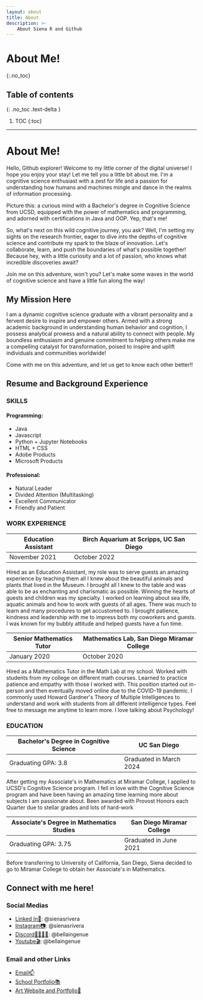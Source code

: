 ```yaml
---
layout: about
title: About
description: >-
    About Siena R and Github
---
```


# About Me!
{:.no_toc}

## Table of contents
{: .no_toc .text-delta }

1. TOC
{:toc}

---


# About Me!

Hello, Github explorer! Welcome to my little corner of the digital universe! I hope you enjoy your stay! Let me tell you a little bit about me. I'm a cognitive science enthusiast with a zest for life and a passion for understanding how humans and machines mingle and dance in the realms of information processing.

Picture this: a curious mind with a Bachelor's degree in Cognitive Science from UCSD, equipped with the power of mathematics and programming, and adorned with certifications in Java and OOP. Yep, that's me!

So, what's next on this wild cognitive journey, you ask? Well, I'm setting my sights on the research frontier, eager to dive into the depths of cognitive science and contribute my spark to the blaze of innovation. Let's collaborate, learn, and push the boundaries of what's possible together! Because hey, with a little curiosity and a lot of passion, who knows what incredible discoveries await?

Join me on this adventure, won't you? Let's make some waves in the world of cognitive science and have a little fun along the way!

## My Mission Here

I am a dynamic cognitive science graduate with a vibrant personality and a fervent desire to inspire and empower others. Armed with a strong academic background in understanding human behavior and cognition, I possess analytical prowess and a natural ability to connect with people. My boundless enthusiasm and genuine commitment to helping others make me a compelling catalyst for transformation, poised to inspire and uplift individuals and communities worldwide!

Come with me on this adventure, and let us get to know each other better!! 

## Resume and Background Experience
### SKILLS

#### Programming:
- Java
- Javascript
- Python + Jupyter Notebooks
- HTML + CSS
- Adobe Products
- Microsoft Products
#### Professional:
- Natural Leader
- Divided Attention (Multitasking)
- Excellent Communicator
- Friendly and Patient

### WORK EXPERIENCE
| Education Assistant |  Birch Aquarium at Scripps, UC San Diego |
| -- | -- |
| November 2021 | October 2022 |
Hired as an Education Assistant, my role was to serve guests an amazing experience by teaching them all I knew about the beautiful animals and plants that lived in the Museum. I brought all I knew to the table and was able to be as enchanting and charismatic as possible. Winning the hearts of guests and children was my specialty. I worked on learning about sea life, aquatic animals and how to work with guests of all ages. There was much to learn and many procedures to get accustomed to.  I brought patience, kindness and leadership with me to impress both my coworkers and guests. I was known for my bubbly attitude and helped guests have a fun time.

| Senior Mathematics Tutor | Mathematics Lab, San Diego Miramar College  |
| -- | -- |
| January 2020 | October 2020  |
Hired as a Mathematics Tutor in the Math Lab at my school. Worked with students from my college on different math courses. Learned to practice patience and empathy with those I worked with. This position started out in-person and then eventually moved online due to the COVID-19 pandemic. I commonly used Howard Gardner's Theory of Multiple Intelligences to understand and work with students from all different intelligence types. Feel free to message me anytime to learn more. I love talking about Psychology!

### EDUCATION
| Bachelor's Degree in Cognitive Science | UC San Diego |
| -- | -- |
| Graduating GPA: 3.8 | Graduated in March 2024  |
After getting my Associate's in Mathematics at Miramar College, I applied to UCSD's Cognitive Science program. I fell in love with the Cognitive Science program and have been having an amazing time learning more about subjects I am passionate about. Been awarded with Provost Honors each Quarter due to stellar grades and lots of hard-work

| Associate's Degree in Mathematics Studies | San Diego Miramar College  |
| -- | -- |
| Graduating GPA: 3.75 | Graduated in June 2021  |
Before transferring to University of California, San Diego, Siena decided to go to Miramar College to obtain her Associate's in Mathematics. 


## Connect with me here!

### Social Medias
- [Linked In📖](https://www.linkedin.com/in/sienasrivera/): @sienasrivera
- [Instagram📷](https://www.instagram.com/sienasrivera/): @sienasrivera
- [Discord👨‍👨‍👧‍👧](https://www.discord.app/): @bellaingenue
- [Youtube🎬](https://www.youtube.com/channel/bellaingenue): @bellaingenue

### Email and other Links
- [Email📫](mailto:sienasrivera@gmail.com)
- [School Portfolio📚](https://www.sienasrivera.website/home)
- [Art Website and Portfolio🎨](https://www.angeldemon.xyz)
  

 
 